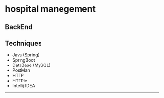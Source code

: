 # hospital manegement



## BackEnd

## Techniques
* Java (Spring)
* SpringBoot
* DataBase (MySQL)
* PostMan
* HTTP
* HTTPie
* Intellij IDEA
---




